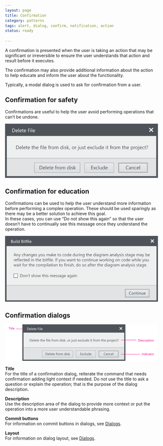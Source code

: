 ```yaml
---
layout: page
title: Confirmation
category: patterns
tags: alert, dialog, confirm, notification, action
status: ready

---
```


A confirmation is presented when the user is taking an action that may be significant or irreversible to ensure the user understands that action and result before it executes.

The confirmation may also provide additional information about the action to help educate and inform the user about the functionality.

Typically, a modal dialog is used to ask for confirmation from a user.

## Confirmation for safety  
Confirmations are useful to help the user avoid performing operations that can’t be undone.    

![Alt text](../../images/patterns/confirmations/confirmations-delete-file.svg)

## Confirmation for education
Confirmations can be used to help the user understand more information before performing a complex operation. These should be used sparingly as there may be a better solution to achieve this goal.  
In these cases, you can use “Do not show this again” so that the user doesn’t have to continually see this message once they understand the operation.  

![Alt text](../../images/patterns/confirmations/confirmations-build-bitfile.svg)

## Confirmation dialogs

![Alt text](../../images/patterns/confirmations/confirmations-layout.svg)

**Title**  
For the title of a confirmation dialog, reiterate the command that needs confirmation adding light context if needed. Do not use the title to ask a question or explain the operation; that is the purpose of the dialog description.

**Description**  
Use the description area of the dialog to provide more context or put the operation into a more user understandable phrasing.

**Commit buttons**  
For information on commit buttons in dialogs, see [Dialogs](../../elements/dialogs/).

**Layout**  
For information on dialog layout, see [Dialogs](../../elements/dialogs).
